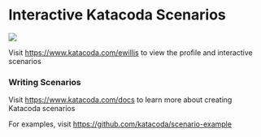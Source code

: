 # Interactive Katacoda Scenarios

[![](http://shields.katacoda.com/katacoda/ewillis/count.svg)](https://www.katacoda.com/ewillis "Get your profile on Katacoda.com")

Visit https://www.katacoda.com/ewillis to view the profile and interactive scenarios

### Writing Scenarios
Visit https://www.katacoda.com/docs to learn more about creating Katacoda scenarios

For examples, visit https://github.com/katacoda/scenario-example
